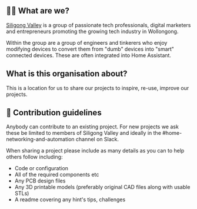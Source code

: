 ## 🙋‍♀️ What are we?

[Siligong Valley](https://www.siligongvalley.com/) is a group of passionate tech professionals, digital marketers and entrepreneurs promoting the growing tech industry in Wollongong.

Within the group are a group of engineers and tinkerers who enjoy modifying devices to convert them from "dumb" devices into "smart" connected devices. These are often integrated into Home Assistant.

## What is this organisation about?

This is a location for us to share our projects to inspire, re-use, improve our projects.

## 🌈 Contribution guidelines

Anybody can contribute to an existing project. For new projects we ask these be limited to members of Siligong Valley and ideally in the #home-networking-and-automation channel on Slack.

When sharing a project please include as many details as you can to help others follow including:

* Code or configuration
* All of the required components etc
* Any PCB design files
* Any 3D printable models (preferably original CAD files along with usable STLs)
* A readme covering any hint's tips, challenges
